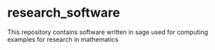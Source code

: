 # research_software

This repository contains software written in sage used for computing examples
for research in mathematics
